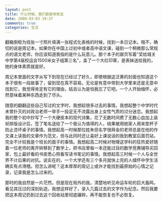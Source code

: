 ```yaml
---
layout: post
title: 什么时候，我们偷偷地老去
date: 2008-03-03 19:37
comments: true
categories: 生活
---
```

翻箱倒柜为找张一寸照片填满一张程式化表格的时候，找到一本日记本。哦不，确切的说是周记本。如果你在中国上过初中或者高中语文课，碰到一个稍微那么常规点的语文老师，你应该知道我指的是什么玩意儿。那个本子的扉页写着"奖给城关中学第4届校运会1500米女子组第三名"，盖了一个大红印章，是表妹送给我的，她的身体素质就是好。

周记本里面的文字从写下到现在已经过了好久，即使根据这泛黄的封面也知道这个本子很有一段故事了，留到现在真不容易。无论是有意中带到大学里来还是无意中找到它，我觉得肯定有它的理由，姑且认为是怕我忘了它吧。一个人开始缅怀，必然意味着某种东西走到了尽头。

随意的翻翻这些自己写过的文字时，我想起很多过去的事情。我想起整个中学时代未曾扑灭的对政治老师一举手一投足无不流露出身上女性气质的过分迷恋。我想起我的整个初中抄写了一个大硬皮本的现代诗集，花了无数时间费了无数心血加上装祯排版设计后，签了笔名送给了一个我认为值得的人，结果被用她家人用来垫杯子防止烫坏桌子的事情。我想起高一时候那位姓朱但名字很拜金的老师总是在他的作文课上读我的文章作为范文，但与此同时还让喜好上课说话的我到教室后面罚站，完全不计较我是个班长的面子的事情。我想起高二时候对物理这学科的狂热爱好随着一位老师的离开转移到了数学上，把书店里每一本还能过目的数学竞赛辅导买回家，包上最好看的书皮悉心照看写读书笔记的事情。我想起高三时候一个人与全世界不计后果的对抗。说实在的，一个大学还有三个多月就快上完的人缅怀中学生活确实有点滑稽。但怎么讲呢？这本厚厚的周记上或许才能找到最原始的心情之记录，记录我是怎么过来的。

那时的我自然是一片茫然。但是现在局外的我，清楚地听见命运车轮的巨大轰鸣，看见其压过的深刻轨迹。我想这样好了，录入几篇过去的文字作为纪念。然后我要把这本周记扔到过去这个回收站里彻底碾碎，再不能恢复也不必恢复。
